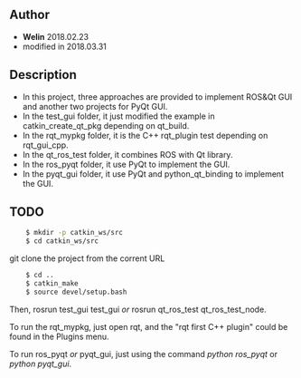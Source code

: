 ## Author
- **Welin**  2018.02.23
- modified in 2018.03.31

## Description
* In this project, three approaches are provided to implement ROS&Qt GUI and another two projects for PyQt GUI.
* In the test_gui folder, it just modified the example in catkin_create_qt_pkg depending on qt_build.
* In the rqt_mypkg folder, it is the C++ rqt_plugin test depending on rqt_gui_cpp.
* In the qt_ros_test folder, it combines ROS with Qt library.
* In the ros_pyqt folder, it use PyQt to implement the GUI.
* In the pyqt_gui folder, it use PyQt and python_qt_binding to implement the GUI.

## TODO
```sh
    $ mkdir -p catkin_ws/src
    $ cd catkin_ws/src
```

git clone the project from the corrent URL

```sh
    $ cd ..
    $ catkin_make
    $ source devel/setup.bash
```

Then, rosrun test_gui test_gui *or* rosrun qt_ros_test qt_ros_test_node.

To run the rqt_mypkg, just open rqt, and the "rqt first C++ plugin" could be found in the Plugins menu.

To run ros_pyqt *or* pyqt_gui, just using the command *python ros_pyqt* or *python pyqt_gui*.


